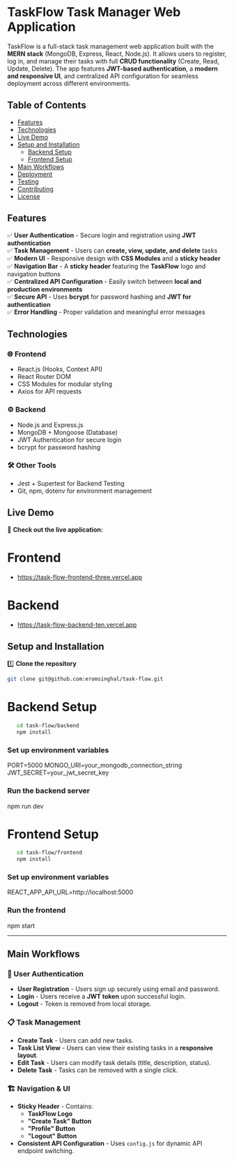 # TaskFlow Task Manager Web Application

TaskFlow is a full-stack task management web application built with the **MERN stack** (MongoDB, Express, React, Node.js). It allows users to register, log in, and manage their tasks with full **CRUD functionality** (Create, Read, Update, Delete). The app features **JWT-based authentication**, a **modern and responsive UI**, and centralized API configuration for seamless deployment across different environments.

## Table of Contents

- [Features](#features)
- [Technologies](#technologies)
- [Live Demo](#live-demo)
- [Setup and Installation](#setup-and-installation)
  - [Backend Setup](#backend-setup)
  - [Frontend Setup](#frontend-setup)
- [Main Workflows](#main-workflows)
- [Deployment](#deployment)
- [Testing](#testing)
- [Contributing](#contributing)
- [License](#license)

## Features

✅ **User Authentication** - Secure login and registration using **JWT authentication**  
✅ **Task Management** - Users can **create, view, update, and delete** tasks  
✅ **Modern UI** - Responsive design with **CSS Modules** and a **sticky header**  
✅ **Navigation Bar** - A **sticky header** featuring the **TaskFlow** logo and navigation buttons  
✅ **Centralized API Configuration** - Easily switch between **local and production environments**  
✅ **Secure API** - Uses **bcrypt** for password hashing and **JWT for authentication**  
✅ **Error Handling** - Proper validation and meaningful error messages  

## Technologies

### 🌐 **Frontend**
- React.js (Hooks, Context API)
- React Router DOM
- CSS Modules for modular styling
- Axios for API requests

### ⚙ **Backend**
- Node.js and Express.js
- MongoDB + Mongoose (Database)
- JWT Authentication for secure login
- bcrypt for password hashing

### 🛠 **Other Tools**
- Jest + Supertest for Backend Testing
- Git, npm, dotenv for environment management

## Live Demo

🚀 **Check out the live application:**  
 # Frontend 
 - https://task-flow-frontend-three.vercel.app
 # Backend 
  - https://task-flow-backend-ten.vercel.app

## Setup and Installation

1️⃣ **Clone the repository**  
   ```bash
   git clone git@github.com:eromsinghal/task-flow.git
   ```
# Backend Setup
   ```bash
      cd task-flow/backend
      npm install
   ```
   ### Set up environment variables
   PORT=5000
   MONGO_URI=your_mongodb_connection_string
   JWT_SECRET=your_jwt_secret_key

   ### Run the backend server
   npm run dev

# Frontend Setup
   ```bash
      cd task-flow/frontend
      npm install
   ```
   ### Set up environment variables
   REACT_APP_API_URL=http://localhost:5000
   
   ###  Run the frontend
   npm start

   --- 

## Main Workflows

### 🔐 User Authentication
- **User Registration** - Users sign up securely using email and password.
- **Login** - Users receive a **JWT token** upon successful login.
- **Logout** - Token is removed from local storage.

### 📋 Task Management
- **Create Task** - Users can add new tasks.
- **Task List View** - Users can view their existing tasks in a **responsive layout**.
- **Edit Task** - Users can modify task details (title, description, status).
- **Delete Task** - Tasks can be removed with a single click.

### 🏗 Navigation & UI
- **Sticky Header** - Contains:
  - **TaskFlow Logo**
  - **"Create Task" Button**
  - **"Profile" Button**
  - **"Logout" Button**
- **Consistent API Configuration** - Uses `config.js` for dynamic API endpoint switching.